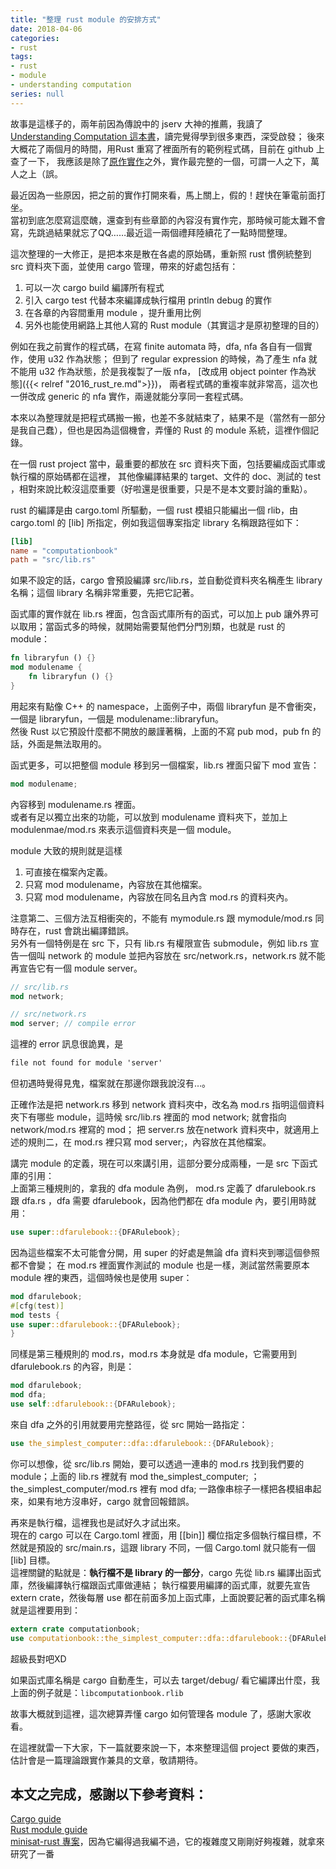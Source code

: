 ```yaml
---
title: "整理 rust module 的安排方式"
date: 2018-04-06
categories:
- rust
tags:
- rust
- module
- understanding computation
series: null
---
```


故事是這樣子的，兩年前因為傳說中的 jserv 大神的推薦，我讀了 [Understanding Computation 這本書](http://computationbook.com/)，讀完覺得學到很多東西，深受啟發；
後來大概花了兩個月的時間，用Rust 重寫了裡面所有的範例程式碼，目前在 github 上查了一下，
我應該是除了[原作實作](https://github.com/tomstuart/computationbook)之外，實作最完整的一個，可謂一人之下，萬人之上（誤。  

最近因為一些原因，把之前的實作打開來看，馬上關上，假的！趕快在筆電前面打坐。  
當初到底怎麼寫這麼醜，還查到有些章節的內容沒有實作完，那時候可能太難不會寫，先跳過結果就忘了QQ……最近這一兩個禮拜陸續花了一點時間整理。  

這次整理的一大修正，是把本來是散在各處的原始碼，重新照 rust 慣例統整到 src 資料夾下面，並使用 cargo 管理，帶來的好處包括有：

1. 可以一次 cargo build 編譯所有程式
2. 引入 cargo test 代替本來編譯成執行檔用 println debug 的實作
3. 在各章的內容間重用 module ，提升重用比例
4. 另外也能使用網路上其他人寫的 Rust module（其實這才是原初整理的目的）  

例如在我之前實作的程式碼，在寫 finite automata 時，dfa, nfa 各自有一個實作，使用 u32 作為狀態；
但到了 regular expression 的時候，為了產生 nfa 就不能用 u32 作為狀態，於是我複製了一版 nfa，
[改成用 object pointer 作為狀態]({{< relref "2016_rust_re.md">}})，
兩者程式碼的重複率就非常高，這次也一併改成 generic 的 nfa 實作，兩邊就能分享同一套程式碼。  
<!--more-->

本來以為整理就是把程式碼搬一搬，也差不多就結束了，結果不是（當然有一部分是我自己蠢），但也是因為這個機會，弄懂的 Rust 的 module 系統，這裡作個記錄。  

在一個 rust project 當中，最重要的都放在 src 資料夾下面，包括要編成函式庫或執行檔的原始碼都在這裡，
其他像編譯結果的 target、文件的 doc、測試的 test ，相對來說比較沒這麼重要（好啦還是很重要，只是不是本文要討論的重點）。  

rust 的編譯是由 cargo.toml 所驅動，一個 rust 模組只能編出一個 rlib，由 cargo.toml 的 [lib] 所指定，例如我這個專案指定 library 名稱跟路徑如下：  
```toml
[lib]
name = "computationbook"
path = "src/lib.rs"
```
如果不設定的話，cargo 會預設編譯 src/lib.rs，並自動從資料夾名稱產生 library 名稱；這個 library 名稱非常重要，先把它記著。  

函式庫的實作就在 lib.rs 裡面，包含函式庫所有的函式，可以加上 pub 讓外界可以取用；當函式多的時候，就開始需要幫他們分門別類，也就是 rust 的 module：  
```rust
fn libraryfun () {}
mod modulename {
    fn libraryfun () {}
}
```
用起來有點像 C++ 的 namespace，上面例子中，兩個 libraryfun 是不會衝突，一個是 libraryfun，一個是 modulename::libraryfun。  
然後 Rust 以它預設什麼都不開放的嚴謹著稱，上面的不寫 pub mod，pub fn 的話，外面是無法取用的。  

函式更多，可以把整個 module 移到另一個檔案，lib.rs 裡面只留下 mod 宣告：  
```rust
mod modulename;
```
內容移到 modulename.rs 裡面。  
或者有足以獨立出來的功能，可以放到 modulename 資料夾下，並加上 modulenmae/mod.rs 來表示這個資料夾是一個 module。  

module 大致的規則就是這樣  
1. 可直接在檔案內定義。  
2. 只寫 mod modulename，內容放在其他檔案。  
3. 只寫 mod modulename，內容放在同名且內含 mod.rs 的資料夾內。  

注意第二、三個方法互相衝突的，不能有 mymodule.rs 跟 mymodule/mod.rs 同時存在，rust 會跳出編譯錯誤。  
另外有一個特例是在 src 下，只有 lib.rs 有權限宣告 submodule，例如 lib.rs 宣告一個叫 network 的 module 並把內容放在 src/network.rs，network.rs 就不能再宣告它有一個 module server。  
```rust
// src/lib.rs
mod network;

// src/network.rs
mod server; // compile error
```
這裡的 error 訊息很詭異，是 
```txt
file not found for module 'server'
```
但初遇時覺得見鬼，檔案就在那邊你跟我說沒有…。  

正確作法是把 network.rs 移到 network 資料夾中，改名為 mod.rs 指明這個資料夾下有哪些 module，這時候 src/lib.rs 裡面的 mod network; 就會指向 network/mod.rs 裡寫的 mod；
把 server.rs 放在network 資料夾中，就適用上述的規則二，在 mod.rs 裡只寫 mod server;，內容放在其他檔案。  

講完 module 的定義，現在可以來講引用，這部分要分成兩種，一是 src 下函式庫的引用：  
上面第三種規則的，拿我的 dfa module 為例， mod.rs 定義了 dfarulebook.rs 跟 dfa.rs ，dfa 需要 dfarulebook，因為他們都在 dfa module 內，要引用時就用：  
```rust
use super::dfarulebook::{DFARulebook};
```
因為這些檔案不太可能會分開，用 super 的好處是無論 dfa 資料夾到哪這個參照都不會變；
在 mod.rs 裡面實作測試的 module 也是一樣，測試當然需要原本 module 裡的東西，這個時候也是使用 super：   

```rust
mod dfarulebook;
#[cfg(test)]
mod tests {
use super::dfarulebook::{DFARulebook};
}
```
同樣是第三種規則的 mod.rs，mod.rs 本身就是 dfa module，它需要用到 dfarulebook.rs 的內容，則是：  
```rust
mod dfarulebook;
mod dfa;
use self::dfarulebook::{DFARulebook};
```
來自 dfa 之外的引用就要用完整路徑，從 src 開始一路指定：  
```rust
use the_simplest_computer::dfa::dfarulebook::{DFARulebook};
```
你可以想像，從 src/lib.rs 開始，要可以透過一連串的 mod.rs 找到我們要的 module；上面的 lib.rs 裡就有 mod the\_simplest\_computer; ；the\_simplest\_computer/mod.rs 裡有 mod dfa; 一路像串棕子一樣把各模組串起來，如果有地方沒串好，cargo 就會回報錯誤。  

再來是執行檔，這裡我也是試好久才試出來。  
現在的 cargo 可以在 Cargo.toml 裡面，用 [[bin]] 欄位指定多個執行檔目標，不然就是預設的 src/main.rs，這跟 library 不同，一個 Cargo.toml 就只能有一個 [lib] 目標。  
這裡關鍵的點就是：**執行檔不是 library 的一部分**，cargo 先從 lib.rs 編譯出函式庫，然後編譯執行檔跟函式庫做連結；
執行檔要用編譯的函式庫，就要先宣告 extern crate，然後每層 use 都在前面多加上函式庫，上面說要記著的函式庫名稱就是這裡要用到：  

```rust
extern crate computationbook;
use computationbook::the_simplest_computer::dfa::dfarulebook::{DFARulebook};
```
超級長對吧XD  

如果函式庫名稱是 cargo 自動產生，可以去 target/debug/ 看它編譯出什麼，我上面的例子就是：`libcomputationbook.rlib`  

故事大概就到這裡，這次總算弄懂 cargo 如何管理各 module 了，感謝大家收看。  

在這裡就雷一下大家，下一篇就要來說一下，本來整理這個 project 要做的東西，估計會是一篇理論跟實作兼具的文章，敬請期待。  

## 本文之完成，感謝以下參考資料：  
[Cargo guide](https://doc.rust-lang.org/cargo/guide/)  
[Rust module guide](https://doc.rust-lang.org/book/second-edition/ch07-01-mod-and-the-filesystem.html)  
[minisat-rust 專案](https://github.com/mishun/minisat-rust)，因為它編得過我編不過，它的複雜度又剛剛好夠複雜，就拿來研究了一番